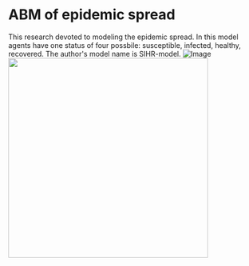 # ABM of epidemic spread
This research devoted to modeling the epidemic spread. In this model agents have one status of four possbile: susceptible, infected, healthy, recovered. The author's model name is SIHR-model.
![Image](/Users/kirill/Pictures/Screenshots/step_1.jpg)
<img src="C:/Users/kirill/Pictures/Screenshots/step_1.jpg" height=400 width=400/>
